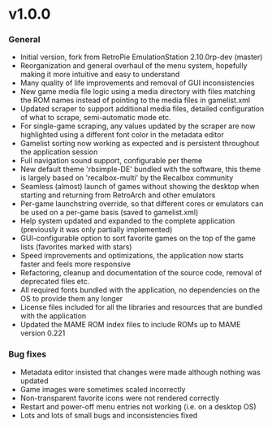 v1.0.0
======

### General

* Initial version, fork from RetroPie EmulationStation 2.10.0rp-dev (master)
* Reorganization and general overhaul of the menu system, hopefully making it more intuitive and easy to understand
* Many quality of life improvements and removal of GUI inconsistencies
* New game media file logic using a media directory with files matching the ROM names instead of pointing to the media files in gamelist.xml
* Updated scraper to support additional media files, detailed configuration of what to scrape, semi-automatic mode etc.
* For single-game scraping, any values updated by the scraper are now highlighted using a different font color in the metadata editor
* Gamelist sorting now working as expected and is persistent throughout the application session
* Full navigation sound support, configurable per theme
* New default theme 'rbsimple-DE' bundled with the software, this theme is largely based on 'recalbox-multi' by the Recalbox community
* Seamless (almost) launch of games without showing the desktop when starting and returning from RetroArch and other emulators
* Per-game launchstring override, so that different cores or emulators can be used on a per-game basis (saved to gamelist.xml)
* Help system updated and expanded to the complete application (previously it was only partially implemented)
* GUI-configurable option to sort favorite games on the top of the game lists (favorites marked with stars)
* Speed improvements and optimizations, the application now starts faster and feels more responsive
* Refactoring, cleanup and documentation of the source code, removal of deprecated files etc.
* All required fonts bundled with the application, no dependencies on the OS to provide them any longer
* License files included for all the libraries and resources that are bundled with the application
* Updated the MAME ROM index files to include ROMs up to MAME version 0.221

### Bug fixes

* Metadata editor insisted that changes were made although nothing was updated
* Game images were sometimes scaled incorrectly
* Non-transparent favorite icons were not rendered correctly
* Restart and power-off menu entries not working (i.e. on a desktop OS)
* Lots and lots of small bugs and inconsistencies fixed
